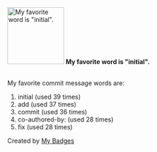 <img src="https://my-badges.github.io/my-badges/favorite-word.png" alt="My favorite word is &quot;initial&quot;." title="My favorite word is &quot;initial&quot;." width="128">
<strong>My favorite word is &quot;initial&quot;.</strong>
<br><br>

My favorite commit message words are:

1. initial (used 39 times)
2. add (used 37 times)
3. commit (used 36 times)
4. co-authored-by: (used 28 times)
5. fix (used 28 times)


Created by <a href="https://github.com/my-badges/my-badges">My Badges</a>